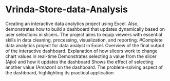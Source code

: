 # Vrinda-Store-data-Analysis
Creating an interactive data analytics project using Excel. Also, demonstrates how to build a dashboard that updates dynamically based on user selections in slicers. The project aims to equip viewers with essential skills in data cleaning, processing, visualization, and reporting.
#Complete data analytics project for data analyst in Excel. 
Overview of the final output of the interactive dashboard.
Explanation of how slicers work to change chart values in real-time
Demonstrates selecting a value from the slicer (Ajio) and how it updates the dashboard
Shows the effect of selecting another value (Amazon) on the dashboard.
The problem-solving aspect of the dashboard, highlighting its practical application


